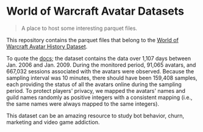 # World of Warcraft Avatar Datasets

> A place to host some interesting parquet files.

This repository contains the parquet files that belong to the [World of Warcraft Avatar History Dataset](http://web.cs.wpi.edu/~claypool/mmsys-dataset/2011/wow/p123.pdf). 

To quote the [docs](http://web.cs.wpi.edu/~claypool/mmsys-dataset/2011/wow/author.html); 
the dataset contains the data over 1,107 days between Jan. 2006 and Jan. 2009. 
During the monitored period, 91,065 avatars, and 667,032 sessions associated with the avatars were 
observed. Because the sampling interval was 10 minutes, there should have been 159,408 
samples, each providing the status of all the avatars online during the sampling period. 
To protect players' privacy, we mapped the avatars' names and guild names randomly as 
positive integers with a consistent mapping (i.e., the same names were always mapped 
to the same integers).

This dataset can be an amazing resource to study bot behavior, churn, marketing and video game addiction.
